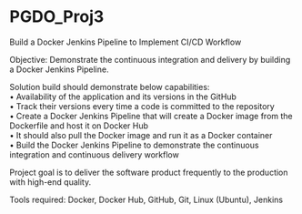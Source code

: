 # PGDO_Proj3
Build a Docker Jenkins Pipeline to Implement CI/CD Workflow  </br>


Objective: Demonstrate the continuous integration and delivery by building a Docker Jenkins Pipeline.  </br>

Solution build should demonstrate below capabilities:  </br>
•	Availability of the application and its versions in the GitHub </br>
•	Track their versions every time a code is committed to the repository  </br>
•	Create a Docker Jenkins Pipeline that will create a Docker image from the Dockerfile and host it on Docker Hub  </br>
•	It should also pull the Docker image and run it as a Docker container  </br>
•	Build the Docker Jenkins Pipeline to demonstrate the continuous integration and continuous delivery workflow  </br>

Project goal is to deliver the software product frequently to the production with high-end quality.  </br>


Tools required: Docker, Docker Hub, GitHub, Git, Linux (Ubuntu), Jenkins  </br>
